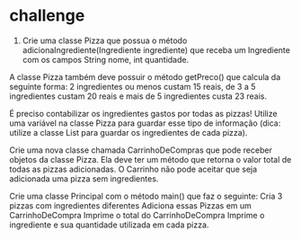 # challenge


1) Crie uma classe Pizza que possua o método adicionaIngrediente(Ingrediente ingrediente) que receba um Ingrediente com os campos String nome, int quantidade. 

A classe Pizza também deve possuir o método getPreco() que calcula da seguinte forma: 2 ingredientes ou menos custam 15 reais, de 3 a 5 ingredientes custam 20 reais e mais de 5 ingredientes custa 23 reais.

É preciso contabilizar os ingredientes gastos por todas as pizzas! Utilize uma variável na classe Pizza para guardar esse tipo de informação (dica: utilize a classe List para guardar os ingredientes de cada pizza).

Crie uma nova classe chamada CarrinhoDeCompras que pode receber objetos da classe Pizza. Ela deve ter um método que retorna o valor total de todas as pizzas adicionadas. O Carrinho não pode aceitar que seja adicionada uma pizza sem ingredientes.

Crie uma classe Principal com o método main() que faz o seguinte:
Cria 3 pizzas com ingredientes diferentes
Adiciona essas Pizzas em um CarrinhoDeCompra
Imprime o total do CarrinhoDeCompra
Imprime o ingrediente e sua quantidade utilizada em cada pizza.

